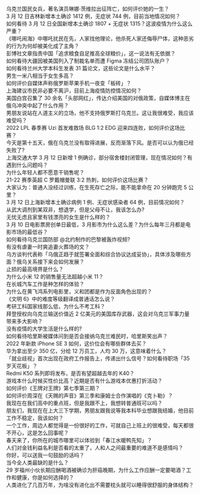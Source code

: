 乌克兰国民女兵，著名演员琳娜·茨维拉出征阵亡，如何评价她的一生？  
3 月 12 日吉林新增本土确诊 1412 例，无症状 744 例，目前当地情况如何？  
如何看待 3 月 12 日全国新增本土确诊 1807 + 无症状 1315？这波疫情为什么这么严重？  
《哪吒闹海》中哪吒扰民在先，人家找他理论，他杀死人家还侮辱尸体，这种恶劣的行为为何却被美化成了主角？  
彭博社文章指责中国「追求粮食自足推高全球粮价」，这一说法有无依据？  
如何看待大疆因被美国列入了制裁名单而遭 Figma 冻结公司团队账户？  
如何看待兰州大学本科生发表 31 篇论文，这些论文是什么水平？  
男生一米八相当于女生多高？  
如何评价自媒体声称俄罗斯苹果手机一夜变「板砖」？  
上海建议市民非必要不离沪，目前上海疫情防控情况如何？  
美国白宫召集了 30 余名「头部网红」，传达介绍美国的对俄政策，自媒体博主在俄乌冲突中起了什么作用？  
男朋友说站在人道主义的立场，他不支持俄罗斯打乌克兰。这让我很难受，我应该难受吗？  
2022 LPL 春季赛 Uzi 首发难救场 BLG 1:2 EDG 迎来四连败，如何评价这场比赛？  
今天是第十五天，俄在乌克兰没有取得进展，反而渐落下风。是否可以认为俄已经失败了?  
上海交通大学 3 月 12 日新增 1 例确诊，部分宿舍楼封闭管理，现在情况如何？有遇到什么问题吗？  
为什么年轻人都不愿意干销售呢？  
21-22 赛季英超 C 罗戴帽曼联 3:2 热刺，如何评价这场比赛？  
大家认为：普通人没经过训练，在生死存亡之际，能不能拿命在 20 分钟跑完 5 公里？  
3 月 12 日上海新增本土确诊病例 1 例、无症状感染者 64 例，目前情况如何？  
从武大调剂到某双非，想退学，但是父母不让，我该怎么办?  
无忧无虑且家里有钱漂亮的女生是什么样的？  
3 月 10 日电影票房创单日最低，3 月影市为什么这么差？为什么每年三月都是电影市场的最低谷？  
如何看待乌克兰国防部 @北约制作的巴黎被轰炸视频?  
有没有虐妻一时爽追妻火葬场的文？  
乌方谈判代表称「乌俄正趋于就签署全面和综合协议达成妥协」，具体涉及哪些方面？俄乌关系接下来会如何发展？  
止损的最高境界是什么？  
为什么小米 12 的销售量无法超越小米 11？  
在长城汽车工作是种怎样的体验？  
为什么在黄飞鸿系列电影里，义和团都是作为反面角色出现的？  
《文明 6》中的难度等级翻译成普通话怎么说？  
考研工科国家线那么低，为什么不考工科？  
拜登授权向乌克兰输送价值近 2 亿美元的美国库存武器，这会对乌克兰军事力量带来多大影响？  
没有疫情的大学生活是什么样的?  
如何看待哈里斯被媒体问到是否会接纳乌克兰难民时，哈里斯笑出声？  
2022 年新款 iPhone SE 3 如何，这价位会有哪些群体去买？  
华为拿出至少 350 亿，分给 12 万员工，人均 30 万，这意味着什么？  
「就业歧视」首次出现在政府工作报告上，传递出什么信号？如何看待职场「35 岁天花板」？  
Redmi K50 系列即将发布，是否有望超越去年的 K40？  
游戏本什么时候买性价比高？近期是否有什么游戏本优惠打折活动？  
如何评价《王牌对王牌》第七季第三期？  
如何评价周深在《天赐的声音》第三季和康姆士合作演唱的《克卜勒》？  
我现在在我们高中的重点班，但是我跟不上，我想转普通班可以吗？  
朋友们，我现在在上大三下学期，男朋友跟我说等我本科毕业想跟我结婚，他目前工作不稳定，我该如何？  
一个工作，周边人都觉得是一份很好的工作，可就自己上班上的很难受，每天都很不开心，这是怎么回事呢？  
春天来了，你所在的城市哪里可以体验到「春江水暖鸭先知」？  
人们对金钱利益名利是否看的太重了，人和人之间最重要的难道不是感情吗？  
你好，可以送我一句鼓励的话吗？  
当今全人类最缺的是什么？  
29 岁福州小伙长期应酬喝酒被确诊为肝癌晚期，为什么工作应酬一定要喝酒？工作和健康，你是如何选择的？  
人类进化了几百万年，为啥没有进化出不需要枕头就可以睡得很舒服的身体结构？  
